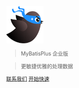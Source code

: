 <img src="_media/pic/logo.png" height="100" width="100">

> MyBatisPlus 企业版

> 更敏捷优雅的处理数据

<a href="/_media/pic/mate.png" target="_blank">联系我们</a>
[开始快速](README.md)


